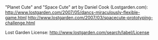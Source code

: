 "Planet Cute" and "Space Cute" art by Daniel Cook (Lostgarden.com):
  http://www.lostgarden.com/2007/05/dancs-miraculously-flexible-game.html
  http://www.lostgarden.com/2007/03/spacecute-prototyping-challenge.html

Lost Garden License: http://www.lostgarden.com/search/label/License
